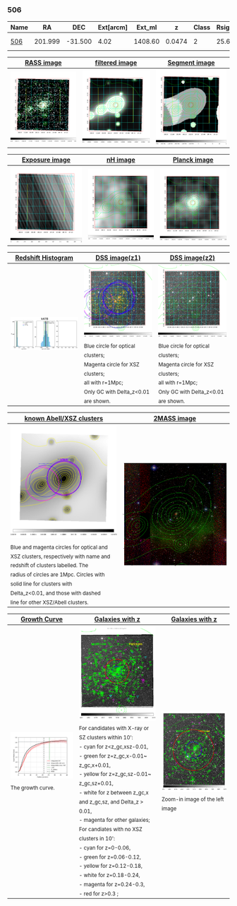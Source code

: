 <div STYLE="page-break-after: always;"></div>

### 506

|Name          |RA          |DEC      | Ext[arcm] | Ext_ml | z    | Class| Rsig[arcmin] | CRsig[c/s] | CR500[c/s] | R500[Mpc] |L500[erg/s]|F500[erg/s/cm^2]| M500[Msun]|Tx[keV]|beta|GC(XSZ,Delta_z<0.01)| GC(OPT,Delta_z<0.01)|GC|alias|
|--------------|------------|------------|---|---|-----------|--------|------|------|----|----|----|----|----|----|----|----|----|----|---|
|[506](script/506.md)     | 201.999       | -31.500       | 4.02    | 1408.60   | 0.0474 | 2   | 25.688 |3.063 |2.974 |1.173 |2.947e+44 |5.567e-11 |4.803e+14 |5.724 |0.741 |Tar, |Wen, |Tar, A, |k478|

|[RASS image](../image/506/506_img.pdf)|[filtered image](../image/506/506_fil.pdf)|[Segment image](../image/506/506_seg.pdf)|
|-------------------|--------------------|-------------------|
| <img src="../image/506/506_img.png" width="300">  | <img src="../image/506/506_fil.png" width="300">   | <img src="../image/506/506_seg.png" width="300">  |

|[Exposure image](../image/506/506_mex.pdf)| [nH image](../image/506/506_nh.pdf)| [Planck image](../image/506/506_p.pdf)|
|-------------------|--------------------|-------------------|
|<img src="../image/506/506_mex.png" width="300">   | <img src="../image/506/506_nh.png" width="300">    | <img src="../image/506/506_p.png" width="300"> |

|[Redshift Histogram](../image/506/506_zg.pdf) | [DSS image(z1)](../image/506/506_dss_z1.pdf)      |  [DSS image(z2)](../image/506/506_dss_z2.pdf)    |
|-------------------|--------------------|-------------------|
|<img src="../image/506/506_zg.png" width="300"> |<img src="../image/506/506_dss_z1.png" width="300"> <sub><br>Blue circle for optical clusters; <br>Magenta circle for XSZ clusters; <br>all with r=1Mpc; <br>Only GC with Delta_z<0.01 are shown. </sub>| <img src="../image/506/506_dss_z2.png" width="300"><sub><br>Blue circle for optical clusters; <br>Magenta circle for XSZ clusters; <br>all with r=1Mpc; <br>Only GC with Delta_z<0.01 are shown. </sub> |

|[known Abell/XSZ clusters](../image/506/506_m.pdf) | [2MASS image](../image/506/506_2mass.pdf)      |
|-------------------|-------------------|
|<img src=../image/506/506_m.png width="300"> <sub><br>Blue and magenta circles for optical and <br>XSZ clusters, respectively with name and <br>redshift of clusters labelled. The <br>radius of circles are 1Mpc. Circles with <br>solid line for clusters with <br>Delta_z<0.01, and those with dashed <br>line for other XSZ/Abell clusters.        </sub>|<img src="../image/506/506_2mass.png" width="300">  |

|[Growth Curve](../image/506/506_gca_all.png) |[Galaxies with z](../image/506/506_opt_ned.pdf) |[Galaxies with z](../image/506/506_opt_ned_zoom.pdf) |
|-------------------|-------------------|-------------------|
| <img src="../image/506/506_gca_all.png" width="300"> <sub><br>The growth curve.</sub>| <img src=../image/506/506_opt_ned.png width="300"> <br><sub> For candidates with X-ray or SZ clusters within 10': <br> - cyan for z<z_gc,xsz-0.01, <br> - green for z=z_gc,x-0.01~ z_gc,x+0.01, <br> - yellow for z=z_gc,sz-0.01~ z_gc,sz+0.01, <br> - white for z between z_gc,x and z_gc,sz, and Delta_z > 0.01, <br> - magenta for other galaxies; <br>For candiates with no XSZ clusters in 10': <br> - cyan for z=0-0.06, <br> - green for z=0.06-0.12, <br> - yellow for z=0.12-0.18, <br> - white for z=0.18-0.24, <br> - magenta for z=0.24-0.3, <br> - red for z>0.3 ;  </sub>|<img src=../image/506/506_opt_ned_zoom.png width="300">  <br><sub> Zoom-in image of the left image</sub>|




